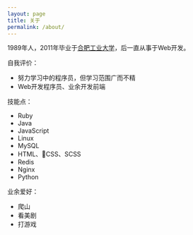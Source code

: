 ```yaml
---
layout: page
title: 关于
permalink: /about/
---
```


1989年人，2011年毕业于[合肥工业大学](http://www.hfut.edu.cn/ch/)，后一直从事于Web开发。

自我评价：
- 努力学习中的程序员，但学习范围广而不精
- Web开发程序员、业余开发前端

技能点：
- Ruby
- Java
- JavaScript
- Linux
- MySQL
- HTML、CSS、SCSS
- Redis
- Nginx
- Python


业余爱好：
- 爬山
- 看美剧
- 打游戏

